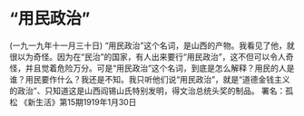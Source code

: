 # “用民政治”
(一九一九年十一月三十日)
“用民政治”这个名词，是山西的产物。我看见了他，就很以为奇怪。因为在“民治”的国家，有人出来要行“用民政治”，这不但可以令人奇怪，并且觉着危险万分。可是“用民政治”这个名词，到底是怎么解释？用民的人是谁？用民要作什么？我还是不知。我只听他们说“用民政治”，就是“道德金钱主义的政治”、只知道这是山西阎锡山氏特别发明，得文治总统头奖的制品。
署名：孤松
《新生活》第15期1919年1月30日
